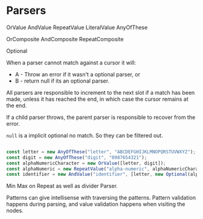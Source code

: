 Parsers
===
OrValue
AndValue
RepeatValue
LiteralValue
AnyOfThese

OrComposite
AndComposite
RepeatComposite

Optional

When a parser cannot match against a cursor it will:
* A - Throw an error if it wasn't a optional parser, or
* B - return null if its an optional parser.

All parsers are responsible to increment to the next slot if a match has been made, unless it has reached the end, in which case the cursor remains at the end.

If a child parser throws, the parent parser is responsible to recover from the error. 

`null` is a implicit optional no match. So they can be filtered out.

```javascript 

const letter = new AnyOfThese("letter", "ABCDEFGHIJKLMNOPQRSTUVWXYZ");
const digit = new AnyOfThese("digit", "0987654321");
const alphaNumericCharacter = new OrValue([letter, digit]);
const alphaNumeric = new RepeatValue("alpha-numeric", alphaNumericCharacter);
const identifier = new AndValue("identifier", [letter, new Optional(alphaNumeric)]);


```

Min Max on Repeat as well as divider Parser.

Patterns can give intellisense with traversing the patterns. Pattern validation happens during parsing, and value validation happens when visiting the nodes.
